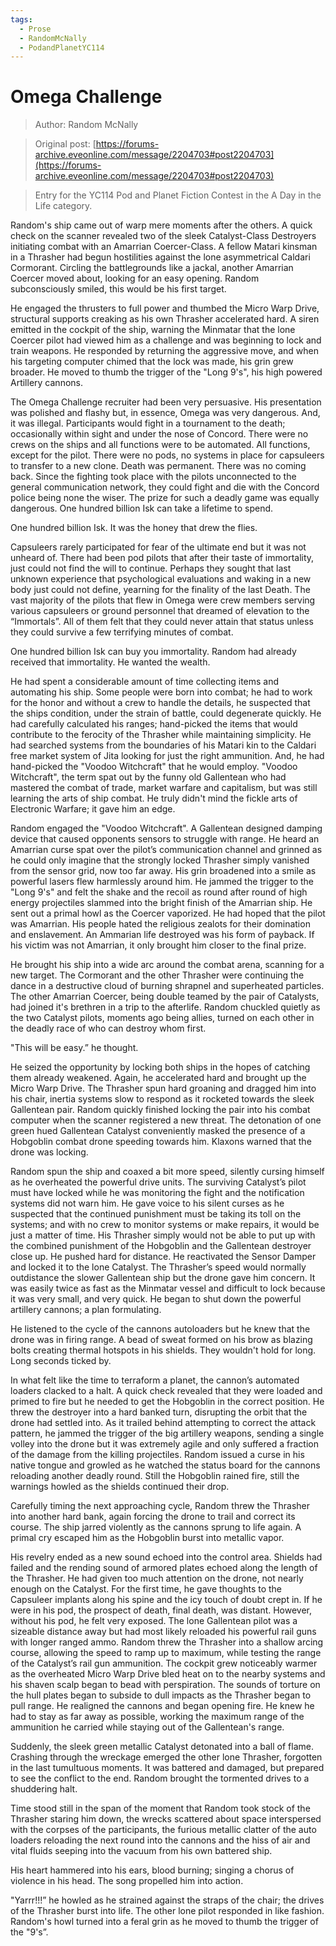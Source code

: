 ```yaml
---
tags:
  - Prose
  - RandomMcNally
  - PodandPlanetYC114
---
```


# Omega Challenge

> Author: Random McNally

> Original post: [https://forums-archive.eveonline.com/message/2204703#post2204703](https://forums-archive.eveonline.com/message/2204703#post2204703)

> Entry for the YC114 Pod and Planet Fiction Contest in the A Day in the Life category.


Random's ship came out of warp mere moments after the others. A quick check on the scanner revealed two of the sleek Catalyst-Class Destroyers initiating combat with an Amarrian Coercer-Class. A fellow Matari kinsman in a Thrasher had begun hostilities against the lone asymmetrical Caldari Cormorant. Circling the battlegrounds like a jackal, another Amarrian Coercer moved about, looking for an easy opening. Random subconsciously smiled, this would be his first target.

He engaged the thrusters to full power and thumbed the Micro Warp Drive, structural supports creaking as his own Thrasher accelerated hard. A siren emitted in the cockpit of the ship, warning the Minmatar that the lone Coercer pilot had viewed him as a challenge and was beginning to lock and train weapons. He responded by returning the aggressive move, and when his targeting computer chimed that the lock was made, his grin grew broader. He moved to thumb the trigger of the "Long 9's", his high powered Artillery cannons.

The Omega Challenge recruiter had been very persuasive. His presentation was polished and flashy but, in essence, Omega was very dangerous. And, it was illegal. Participants would fight in a tournament to the death; occasionally within sight and under the nose of Concord. There were no crews on the ships and all functions were to be automated. All functions, except for the pilot. There were no pods, no systems in place for capsuleers to transfer to a new clone. Death was permanent. There was no coming back. Since the fighting took place with the pilots unconnected to the general communication network, they could fight and die with the Concord police being none the wiser. The prize for such a deadly game was equally dangerous. One hundred billion Isk can take a lifetime to spend.

One hundred billion Isk. It was the honey that drew the flies.

Capsuleers rarely participated for fear of the ultimate end but it was not unheard of. There had been pod pilots that after their taste of immortality, just could not find the will to continue. Perhaps they sought that last unknown experience that psychological evaluations and waking in a new body just could not define, yearning for the finality of the last Death. The vast majority of the pilots that flew in Omega were crew members serving various capsuleers or ground personnel that dreamed of elevation to the “Immortals”. All of them felt that they could never attain that status unless they could survive a few terrifying minutes of combat.

One hundred billion Isk can buy you immortality. Random had already received that immortality. He wanted the wealth.

He had spent a considerable amount of time collecting items and automating his ship. Some people were born into combat; he had to work for the honor and without a crew to handle the details, he suspected that the ships condition, under the strain of battle, could degenerate quickly. He had carefully calculated his ranges; hand-picked the items that would contribute to the ferocity of the Thrasher while maintaining simplicity. He had searched systems from the boundaries of his Matari kin to the Caldari free market system of Jita looking for just the right ammunition. And, he had hand-picked the "Voodoo Witchcraft" that he would employ. "Voodoo Witchcraft", the term spat out by the funny old Gallentean who had mastered the combat of trade, market warfare and capitalism, but was still learning the arts of ship combat. He truly didn't mind the fickle arts of Electronic Warfare; it gave him an edge.

Random engaged the "Voodoo Witchcraft". A Gallentean designed damping device that caused opponents sensors to struggle with range. He heard an Amarrian curse spat over the pilot’s communication channel and grinned as he could only imagine that the strongly locked Thrasher simply vanished from the sensor grid, now too far away. His grin broadened into a smile as powerful lasers flew harmlessly around him. He jammed the trigger to the "Long 9's" and felt the shake and the recoil as round after round of high energy projectiles slammed into the bright finish of the Amarrian ship. He sent out a primal howl as the Coercer vaporized. He had hoped that the pilot was Amarrian. His people hated the religious zealots for their domination and enslavement. An Ammarian life destroyed was his form of payback. If his victim was not Amarrian, it only brought him closer to the final prize.

He brought his ship into a wide arc around the combat arena, scanning for a new target. The Cormorant and the other Thrasher were continuing the dance in a destructive cloud of burning shrapnel and superheated particles. The other Amarrian Coercer, being double teamed by the pair of Catalysts, had joined it's brethren in a trip to the afterlife. Random chuckled quietly as the two Catalyst pilots, moments ago being allies, turned on each other in the deadly race of who can destroy whom first.

"This will be easy.” he thought.

He seized the opportunity by locking both ships in the hopes of catching them already weakened. Again, he accelerated hard and brought up the Micro Warp Drive. The Thrasher spun hard groaning and dragged him into his chair, inertia systems slow to respond as it rocketed towards the sleek Gallentean pair. Random quickly finished locking the pair into his combat computer when the scanner registered a new threat. The detonation of one green hued Gallentean Catalyst conveniently masked the presence of a Hobgoblin combat drone speeding towards him. Klaxons warned that the drone was locking.

Random spun the ship and coaxed a bit more speed, silently cursing himself as he overheated the powerful drive units. The surviving Catalyst’s pilot must have locked while he was monitoring the fight and the notification systems did not warn him. He gave voice to his silent curses as he suspected that the continued punishment must be taking its toll on the systems; and with no crew to monitor systems or make repairs, it would be just a matter of time. His Thrasher simply would not be able to put up with the combined punishment of the Hobgoblin and the Gallentean destroyer close up. He pushed hard for distance. He reactivated the Sensor Damper and locked it to the lone Catalyst. The Thrasher’s speed would normally outdistance the slower Gallentean ship but the drone gave him concern. It was easily twice as fast as the Minmatar vessel and difficult to lock because it was very small, and very quick. He began to shut down the powerful artillery cannons; a plan formulating.

He listened to the cycle of the cannons autoloaders but he knew that the drone was in firing range. A bead of sweat formed on his brow as blazing bolts creating thermal hotspots in his shields. They wouldn't hold for long. Long seconds ticked by.

In what felt like the time to terraform a planet, the cannon’s automated loaders clacked to a halt. A quick check revealed that they were loaded and primed to fire but he needed to get the Hobgoblin in the correct position. He threw the destroyer into a hard banked turn, disrupting the orbit that the drone had settled into. As it trailed behind attempting to correct the attack pattern, he jammed the trigger of the big artillery weapons, sending a single volley into the drone but it was extremely agile and only suffered a fraction of the damage from the killing projectiles. Random issued a curse in his native tongue and growled as he watched the status board for the cannons reloading another deadly round. Still the Hobgoblin rained fire, still the warnings howled as the shields continued their drop.

Carefully timing the next approaching cycle, Random threw the Thrasher into another hard bank, again forcing the drone to trail and correct its course. The ship jarred violently as the cannons sprung to life again. A primal cry escaped him as the Hobgoblin burst into metallic vapor.

His revelry ended as a new sound echoed into the control area. Shields had failed and the rending sound of armored plates echoed along the length of the Thrasher. He had given too much attention on the drone, not nearly enough on the Catalyst. For the first time, he gave thoughts to the Capsuleer implants along his spine and the icy touch of doubt crept in. If he were in his pod, the prospect of death, final death, was distant. However, without his pod, he felt very exposed. The lone Gallentean pilot was a sizeable distance away but had most likely reloaded his powerful rail guns with longer ranged ammo. Random threw the Thrasher into a shallow arcing course, allowing the speed to ramp up to maximum, while testing the range of the Catalyst’s rail gun ammunition. The cockpit grew noticeably warmer as the overheated Micro Warp Drive bled heat on to the nearby systems and his shaven scalp began to bead with perspiration. The sounds of torture on the hull plates began to subside to dull impacts as the Thrasher began to pull range. He realigned the cannons and began opening fire. He knew he had to stay as far away as possible, working the maximum range of the ammunition he carried while staying out of the Gallentean's range.

Suddenly, the sleek green metallic Catalyst detonated into a ball of flame. Crashing through the wreckage emerged the other lone Thrasher, forgotten in the last tumultuous moments. It was battered and damaged, but prepared to see the conflict to the end. Random brought the tormented drives to a shuddering halt.

Time stood still in the span of the moment that Random took stock of the Thrasher staring him down, the wrecks scattered about space interspersed with the corpses of the participants, the furious metallic clatter of the auto loaders reloading the next round into the cannons and the hiss of air and vital fluids seeping into the vacuum from his own battered ship.

His heart hammered into his ears, blood burning; singing a chorus of violence in his head.
The song propelled him into action.

"Yarrr!!!” he howled as he strained against the straps of the chair; the drives of the Thrasher burst into life. The other lone pilot responded in like fashion. Random's howl turned into a feral grin as he moved to thumb the trigger of the "9's”.


